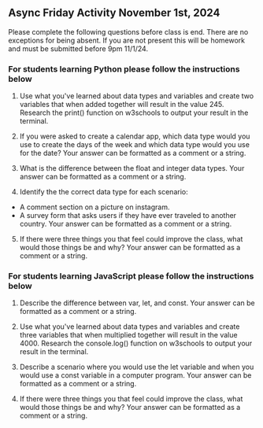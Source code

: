 ## Async Friday Activity November 1st, 2024
Please complete the following questions before class is end.
There are no exceptions for being absent. If you are not present this will be homework and must be submitted before 9pm 11/1/24. 

### For students learning Python please follow the instructions below
1. Use what you've learned about data types and variables and create two 
variables that when added together will result in the value 245. 
Research the print() function on w3schools to output your result in the terminal. 

2. If you were asked to create a calendar app, which data type would you
use to create the days of the week and which data type would you use for the date?
 Your answer can be formatted as a comment or a string. 

3. What is the difference between the float and integer data types. Your answer can be
formatted as a comment or a string. 

4. Identify the the correct data type for each scenario:
- A comment section on a picture on instagram. 
- A survey form that asks users if they have ever traveled to another country.
Your answer can be formatted as a comment or a string. 

5. If there were three things you that feel could improve the class, what would those things be and why?
 Your answer can be formatted as a comment or a string. 

### For students learning JavaScript please follow the instructions below
1. Describe the difference between var, let, and const. Your answer can be
formatted as a comment or a string. 

2. Use what you've learned about data types and variables and create three 
variables that when multiplied together will result in the value 4000. 
Research the console.log() function on w3schools to output your result in the terminal. 

3. Describe a scenario where you would use the let variable and when you 
would use a const variable in a computer program. Your answer can be
formatted as a comment or a string. 

4. If there were three things you that feel could improve the class, what would those things be and why?
Your answer can be formatted as a comment or a string. 

